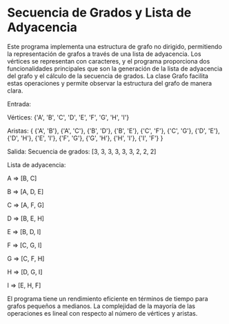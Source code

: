 # Secuencia de Grados y Lista de Adyacencia

Este programa implementa una estructura de grafo no dirigido, permitiendo la representación de grafos a través de una lista de adyacencia. Los vértices se representan con caracteres, y el programa proporciona dos funcionalidades principales que son la generación de la lista de adyacencia del grafo y el cálculo de la secuencia de grados. La clase Grafo facilita estas operaciones y permite observar la estructura del grafo de manera clara.

Entrada:

Vértices: {'A', 'B', 'C', 'D', 'E', 'F', 'G', 'H', 'I'}

Aristas: { {'A', 'B'}, {'A', 'C'}, {'B', 'D'}, {'B', 'E'}, {'C', 'F'}, {'C', 'G'}, {'D', 'E'}, {'D', 'H'}, {'E', 'I'}, {'F', 'G'}, {'G', 'H'}, {'H', 'I'}, {'I', 'F'} }

Salida:
Secuencia de grados:
[3, 3, 3, 3, 3, 3, 2, 2, 2]

Lista de adyacencia:

A => [B, C]

B => [A, D, E]

C => [A, F, G]

D => [B, E, H]

E => [B, D, I]

F => [C, G, I]

G => [C, F, H]

H => [D, G, I]

I => [E, H, F]

El programa tiene un rendimiento eficiente en términos de tiempo para grafos pequeños a medianos. La complejidad de la mayoría de las operaciones es lineal con respecto al número de vértices y aristas.

